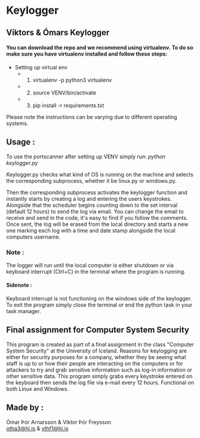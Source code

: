 # Keylogger

## Viktors & Ómars Keylogger

#### You can download the repo and we recommend using virtualenv. To do so make sure you have virtualenv installed and follow these steps:
* Setting up virtual env
    * 1. virtualenv -p python3 virtualenv
    * 2. source VENV/bin/activate
    * 3. pip install -r requirements.txt

Please note the instructions can be varying due to different operating systems.

## Usage :
 To use the portscanner after setting up VENV simply run:
*python keylogger.py*

Keylogger.py checks what kind of OS is running on the machine and selects the corresponding subprocess, whether it be linux.py or windows.py.  

Then the corresponding subprocess activates the keylogger function and instantly starts by creating a log and entering the users keystrokes. Alongside that the scheduler begins counting down to the set interval (default 12 hours) to send the log via email. You can change the email to receive and send in the code, it's easy to find if you follow the comments. Once sent, the log will be erased from the local directory and starts a new one marking each log with a time and date stamp alongside the local computers username.

### Note :
The logger will run until the local computer is either shutdown or via keyboard interrupt (Ctrl+C) in the terminal where the program is running.

#### Sidenote :
Keyboard interrupt is not functioning on the windows side of the keylogger. To exit the program simply close the terminal or end the python task in your task manager.


## Final assignment for Computer System Security
This program is created as part of a final assignment in the class "Computer System Security" at the University of Iceland. Reasons for keylogging are either for security purposes for a company, whether they be seeing what staff is up to or how their people are interacting on the computers or for attackers to try and grab sensitive information such as log-in information or other sensitive data. This program simply grabs every keystroke entered on the keyboard then sends the log file via e-mail every 12 hours. Functional on both Linux and Windows.

## Made by :
Ómar Þór Arnarsson & Viktor Þór Freysson  
otha3@hi.is & vthf1@hi.is
